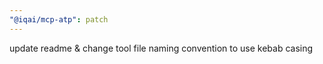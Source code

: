 ```yaml
---
"@iqai/mcp-atp": patch
---
```


update readme & change tool file naming convention to use kebab casing
